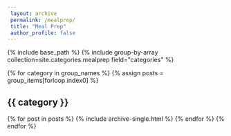 ```yaml
---
 layout: archive
 permalink: /mealprep/
 title: "Meal Prep"
 author_profile: false
---
```


{% include base_path %}
{% include group-by-array collection=site.categories.mealprep field="categories" %}

{% for category in group_names %}
  {% assign posts = group_items[forloop.index0] %}
  <h2 id="{{ category | slugify }}" class="archive__subtitle">{{ category }}</h2>
  {% for post in posts %}
    {% include archive-single.html %}
  {% endfor %}
{% endfor %}
